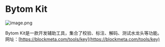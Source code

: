 # Bytom Kit


![image.png](https://cdn.nlark.com/yuque/0/2019/png/241708/1555046961017-c8e52244-92c2-4be6-92f0-2d53477ef2fa.png#align=left&display=inline&height=833&name=image.png&originHeight=833&originWidth=1214&size=113990&status=done&width=1214)

Bytom Kit是一款开发辅助工具，集合了校验、标注、解码、测试水龙头等功能。<br />网址：[https://blockmeta.com/tools/key](https://blockmeta.com/tools/key)
